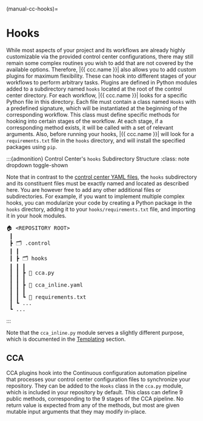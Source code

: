 (manual-cc-hooks)=
# Hooks

While most aspects of your project and its workflows
are already highly customizable via the provided control center configurations,
there may still remain some complex routines you wish to add
that are not covered by the available options.
Therefore, |{{ ccc.name }}| also allows you to add custom plugins for maximum flexibility.
These can hook into different stages of your workflows to perform arbitrary tasks.
Plugins are defined in Python modules added to a subdirectory named `hooks`
located at the root of the control center directory.
For each workflow, |{{ ccc.name }}| looks for a specific Python file in this directory.
Each file must contain a class named `Hooks` with a predefined signature,
which will be instantiated at the beginning of the corresponding workflow.
This class must define specific methods for hooking into certain stages of the workflow.
At each stage, if a corresponding method exists, it will be called with a set of relevant arguments.
Also, before running your hooks, |{{ ccc.name }}| will look for a `requirements.txt` file
in the `hooks` directory, and will install the specified packages using `pip`.


:::{admonition} Control Center's `hooks` Subdirectory Structure
:class: note dropdown toggle-shown

Note that in contrast to the [control center YAML files](#manual-cc-structure),
the `hooks` subdirectory and its constituent files
must be exactly named and located as described here.
You are however free to add any other additional files or subdirectories.
For example, if you want to implement multiple complex hooks,
you can modularize your code by creating a Python package in the `hooks` directory,
adding it to your `hooks/requirements.txt` file,
and importing it in your hook modules.

<pre>
🏠 <a class="user-link-repo-tree" title="Repository Root Directory">&lt;REPOSITORY ROOT&gt;</a>
 ┃
 ┣ 🗂 <a class="user-link-repo-cc" title="Control Center Directory">.control</a>
 ┃ ┃
 ┃ ┣ 🗂 <a class="user-link-repo-cc-hooks" title="Hooks Subdirectory">hooks</a>
 ┃ ┃ ┃
 ┃ ┃ ┣ 📄 <a class="user-link-repo-cc-hooks-cca" title="CCA Hooks">cca.py</a>
 ┃ ┃ ┃
 ┃ ┃ ┣ 📄 <a class="user-link-repo-cc-hooks-cca-inline" title="CCA Inline Code Templates">cca_inline.yaml</a>
 ┃ ┃ ┃
 ┃ ┃ ┗ 📄 <a class="user-link-repo-cc-hooks-requirements" title="Python Dependencies">requirements.txt</a>
 ┃ ┗ ...
 ┗ ...
</pre>

:::


Note that the `cca_inline.py` module serves a slightly different purpose,
which is documented in the [Templating](#manual-cc-templating) section.


## CCA

CCA plugins hook into the Continuous configuration automation pipeline
that processes your control center configuration files to synchronize your repository.
They can be added to the `Hooks` class in the `cca.py` module,
which is included in your repository by default.
This class can define 9 public methods, corresponding to the 9 stages of the CCA pipeline.
No return value is expected from any of the methods, but most are given mutable input arguments
that they may modify in-place.
